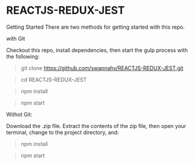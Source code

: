 # REACTJS-REDUX-JEST
Getting Started
There are two methods for getting started with this repo.

with Git

Checkout this repo, install dependencies, then start the gulp process with the following:

> git clone https://github.com/swapnahv/REACTJS-REDUX-JEST.git

> cd REACTJS-REDUX-JEST

> npm install

> npm start

Withot Git:

Download the .zip file. Extract the contents of the zip file, then open your terminal, change to the project directory, and:


> npm install

> npm start
